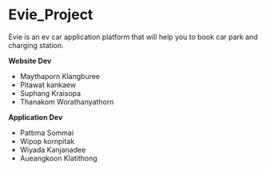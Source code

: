 # Evie_Project
Evie is an ev car application platform that will help you to book car park and charging station. 

<b>Website Dev</b></br>
- Maythaporn Klangburee</br>
- Pitawat kankaew</br>
- Suphang Kraisopa</br>
- Thanakom Worathanyathorn</br>

<b>Application Dev</b></br>
- Pattima Sommai</br>
- Wipop kornpitak</br>
- Wiyada Kanjanadee</br>
- Aueangkoon Klatithong

